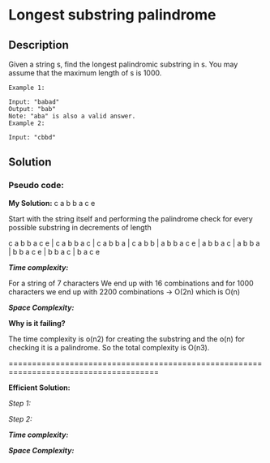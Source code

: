 # Longest substring palindrome


## Description

Given a string s, find the longest palindromic substring in s. You may assume that the maximum length of s is 1000.

```
Example 1:

Input: "babad"
Output: "bab"
Note: "aba" is also a valid answer.
Example 2:

Input: "cbbd"

```

## Solution

### Pseudo code:

**My Solution:**
c a b b a c e 

Start with the string itself and performing the palindrome check for every possible substring in decrements of length

c a b b a c e | c a b b a c | c a b b a | c a b b
              | a b b a c e | a b b a c | a b b a
                            | b b a c e | b b a c
                                        | b a c e

**_Time complexity:_**  

For a string of 7 characters
We end up with  16 combinations
and for 1000 characters we end up with 2200 combinations -> O(2n) which is  O(n)

**_Space Complexity:_** 

**Why is it failing?**


The time complexity is o(n2) for creating the substring and the o(n) for checking it is a palindrome. So the total complexity is O(n3).

======================================================================================

**Efficient Solution:**

_Step 1:_

_Step 2:_

**_Time complexity:_**  

**_Space Complexity:_** 
